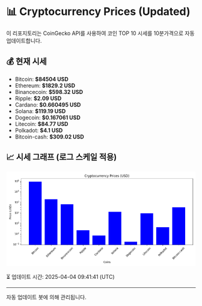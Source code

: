 
# 📊 Cryptocurrency Prices (Updated)

이 리포지토리는 CoinGecko API를 사용하여 코인 TOP 10 시세를 10분가격으로 자동 업데이트합니다.

## 💰 현재 시세
- Bitcoin: **$84504 USD**
- Ethereum: **$1829.2 USD**
- Binancecoin: **$598.32 USD**
- Ripple: **$2.09 USD**
- Cardano: **$0.660495 USD**
- Solana: **$119.19 USD**
- Dogecoin: **$0.167061 USD**
- Litecoin: **$84.77 USD**
- Polkadot: **$4.1 USD**
- Bitcoin-cash: **$309.02 USD**

## 📈 시세 그래프 (로그 스케일 적용)
![Crypto Prices](crypto_prices.png)

⏳ 업데이트 시간: 2025-04-04 09:41:41 (UTC)

---
자동 업데이트 봇에 의해 관리됩니다.
